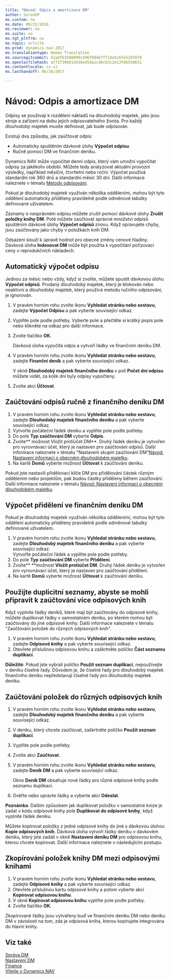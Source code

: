 ```yaml
---
title: "Návod: Odpis a amortizace DM"
author: SorenGP
ms.custom: na
ms.date: 09/22/2016
ms.reviewer: na
ms.suite: na
ms.tgt_pltfrm: na
ms.topic: article
ms-prod: dynamics-nav-2017
ms.translationtype: Human Translation
ms.sourcegitcommit: 51adfb3588099c496f0946ff71da5c6fe518f070
ms.openlocfilehash: af71f30681d436ed5da1cd6cb3c2e13f86558631
ms.contentlocale: cs-cz
ms.lasthandoff: 06/26/2017

---
```


# <a name="how-to-depreciate-or-amortize-fixed-assets"></a>Návod: Odpis a amortizace DM
Odpisy se používají k rozdělení nákladů na dlouhodobý majetek, jako jsou stroje a zařízení na dobu jejich odpisovatelného života. Pro každý dlouhodobý majetek musíte definovat, jak bude odpisován.  

 Existují dva způsoby, jak zaúčtovat odpis:
- Automaticky spuštěním dávkové úlohy **Výpočet odpisu**.
- Ručně pomocí DM ve finančním deníku.  

Dynamics NAV může vypočítat denní odpis, který vám umožní vypočítat odpisy za jakékoliv období. Můžete tedy analyzovat aktuální provozní výsledky, například měsíční, čtvrtletní nebo roční. Výpočet používá standardní rok 360 dnů a standardní měsíc 30 dní. Další informace naleznete v tématu [Metody odpisování](fa-depreciation-methods.md).

Pokud je dlouhodobý majetek využíván několika odděleními, mohou být tyto oddělení automaticky přiděleny pravidelně podle odměnové tabulky definované uživatelem.  

Záznamy o nesprávném odpisu můžete zrušit pomocí dávkové úlohy **Zrušit položky knihy DM**. Poté můžete zaúčtovat správné množství odpisů spuštěním dávkové úlohy **Výpočet odpisů** znovu. Když opravujete chyby, jsou zaúčtovány jako chyby v položkách knih DM.  

Odsazení slouží k úpravě hodnot pro obecné změny cenové hladiny. Dávková úloha **Indexovat DM** může být použita k vypočítání pořizovací ceny v reprodukčních nákladech.  

## <a name="to-calculate-a-depreciation-automatically"></a>Automatický výpočet odpisu
Jednou za měsíc nebo vždy, když si zvolíte, můžete spustit dávkovou úlohu **Výpočet odpisů**. Prodaný dlouhodobý majetek, který je blokován nebo neaktivní a dlouhodobý majetek, který používá metodu ručního odpisování, je ignorován.    

1. V pravém horním rohu zvolte ikonu **Vyhledat stránku nebo sestavu**, zadejte **Výpočet Odpisu** a pak vyberte související odkaz.  
2. Vyplňte pole podle potřeby. Vyberte pole a přečtěte si krátký popis pole nebo klikněte na odkaz pro další informace.
3. Zvolte tlačítko **OK**.  

    Dávková úloha vypočítá odpis a vytvoří řádky ve finančním deníku DM.  
4. V pravém horním rohu zvolte ikonu **Vyhledat stránku nebo sestavu**, zadejte **Finanční deník** a pak vyberte související odkaz.

    V okně **Dlouhodobý majetek finančního deníku** v poli **Počet dní odpisu** můžete vidět, za kolik dní byly odpisy vypočteny.  
5. Zvolte akci **Účtovat**.

## <a name="to-post-a-depreciation-manually-from-the-fixed-asset-gl-journal"></a>Zaúčtování odpisů ručně z finančního deníku DM
1. V pravém horním rohu zvolte ikonu **Vyhledat stránku nebo sestavu**, zadejte **Dlouhodobý majetek finančního deníku** a pak vyberte související odkaz.  
2. Vytvořte počáteční řádek deníku a vyplňte pole podle potřeby.
3. Do pole **Typ zaúčtování DM** vyberte **Odpis**.
4. Zvolte** možnost Vložit protiúčet DM**. Druhý řádek deníku je vytvořen pro vyrovnávací účet, který je nastaven pro zaúčtování odpisů. Další informace naleznete v tématu "Nastavení skupin zaúčtování DM“[Návod: Nastavení informací o obecném dlouhodobém majetku](fa-how-setup-general.md).
5. Na kartě **Domů** vyberte možnost **Účtovat** k zaúčtování deníku.

Pokud jste nastavili přidělovací klíče DM pro přidělování částek různým oddělením nebo projektům, pak budou částky přiděleny během zaúčtování. Další informace naleznete v tématu [Návod: Nastavení informací o obecném dlouhodobém majetku](fa-how-setup-general.md).

## <a name="to-calculate-allocations-in-the-fixed-asset-gl-journal"></a>Výpočet přidělení ve finančním deníku DM
Pokud je dlouhodobý majetek využíván několika odděleními, mohou být tyto oddělení automaticky přiděleny pravidelně podle odměnové tabulky definované uživatelem.  

1. V pravém horním rohu zvolte ikonu **Vyhledat stránku nebo sestavu**, zadejte **Dlouhodobý majetek finančního deníku** a pak vyberte související odkaz.   
Vytvořte počáteční řádek a vyplňte pole podle potřeby.
3. Do pole **Typ zaúčtování DM** vyberte **Přidělení**.
4. Zvolte** **možnost **Vložit protiúčet DM**. Druhý řádek deníku je vytvořen pro vyrovnávací účet, který je nastaven pro zaúčtování přidělení.
5. Na kartě **Domů** vyberte možnost **Účtovat** k zaúčtování deníku.

## <a name="use-duplication-lists-to-prepare-to-post-to-multiple-depreciation-books"></a>Použijte duplicitní seznamy, abyste se mohli připravit k zaúčtování více odpisových knih  
Když vyplníte řádky deníků, které mají být zaúčtovány do odpisové knihy, můžete duplikovat řádky v samostatném deníku, po kterém mohou být zaúčtovány do jiné odpisové knihy. Další informace naleznete v tématu "Zaúčtování položek do různých odpisových knih".

1. V pravém horním rohu zvolte ikonu **Vyhledat stránku nebo sestavu**, zadejte **Odpisové knihy** a pak vyberte související odkaz.  
2. Otevřete příslušnou odpisovou knihu a zaškrtněte políčko **Část seznamu duplikací**.  

**Důležité**: Pokud jste vybrali políčko **Použít seznam duplikací**, nepoužívejte v deníku číselné řady. Důvodem je, že číselné řady pro dlouhodobý majetek finančního deníku nepředstavují číselné řady pro dlouhodobý majetek deníku.

## <a name="to-post-entries-to-different-depreciation-books"></a>Zaúčtování položek do různých odpisových knih  
1. V pravém horním rohu zvolte ikonu **Vyhledat stránku nebo sestavu**, zadejte **Dlouhodobý majetek finančního deníku** a pak vyberte související odkaz.
2. V deníku, který chcete zaúčtovat, zaškrtněte políčko **Použít seznam duplikací**.
3. Vyplňte pole podle potřeby.
4. Zvolte akci **Zaúčtovat**.
5. V pravém horním rohu zvolte ikonu **Vyhledat stránku nebo sestavu**, zadejte **Deník DM** a pak vyberte související odkaz.

    Okno **Deník DM** obsahuje nové řádky pro různé odpisové knihy podle seznamu duplikací.   

6. Ověřte nebo upravte řádky a vyberte akci **Odeslat**.

**Poznámka**: Dalším způsobem jak duplikovat položku v samostatné knize je zadat v kódu odpisové knihy pole **Duplikovat do odpisové knihy**, když vyplníte řádek deníku.

Můžete kopírovat položky z jedné odpisové knihy do jiné s dávkovou úlohou **Kopie odpisových knih**. Dávková úloha vytvoří řádky deníku v dávkovém deníku, který jste zadali v okně **Nastavení deníku DM** pro odpisovou knihu, kterou chcete kopírovat. Další informace naleznete v následujícím postupu.

## <a name="to-copy-fixed-asset-ledger-entries-between-depreciation-books"></a>Zkopírování položek knihy DM mezi odpisovými knihami  
1. V pravém horním rohu zvolte ikonu **Vyhledat stránku nebo sestavu**, zadejte **Odpisové knihy** a pak vyberte související odkaz.
2. Otevřete příslušnou kartu odpisové knihy a potom vyberte akci **Kopírovat odpisovou knihu**.  
3. V okně **Kopírovat odpisovou knihu** vyplňte pole podle potřeby.  
4. Zvolte tlačítko **OK**.  

Zkopírované řádky jsou vytvářeny buď ve finančním deníku DM nebo deníku DM v závislosti na tom, zda je odpisová kniha, kterou kopírujete integrována do hlavní knihy.

## <a name="see-also"></a>Viz také
[Správa DM](fa-manage.md)  
[Nastavení DM](fa-setup.md)  
[Finance](finance-setup.md)  
[Vítejte v Dynamics NAV](across-get-started.md)

